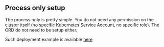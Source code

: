 
## Process only setup

The process only is pretty simple. You do not need any permission on the cluster itself (no specific Kubernetes Service Account,  no specific role). The CRD do not need to be setup either.

Such deployment example is available [here](status-to-github.yaml)

